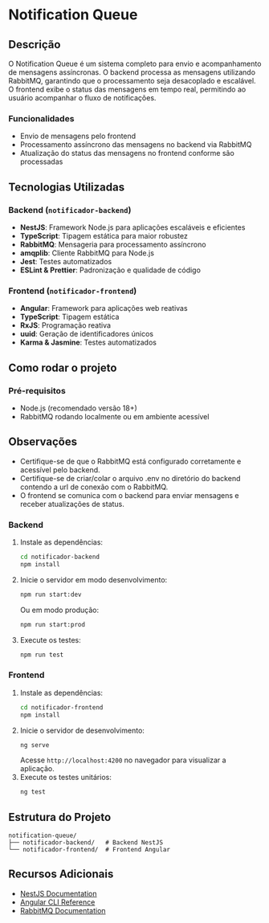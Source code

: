 # Notification Queue

## Descrição

O Notification Queue é um sistema completo para envio e acompanhamento de mensagens assíncronas. O backend processa as mensagens utilizando RabbitMQ, garantindo que o processamento seja desacoplado e escalável. O frontend exibe o status das mensagens em tempo real, permitindo ao usuário acompanhar o fluxo de notificações.

### Funcionalidades

- Envio de mensagens pelo frontend
- Processamento assíncrono das mensagens no backend via RabbitMQ
- Atualização do status das mensagens no frontend conforme são processadas

## Tecnologias Utilizadas

### Backend (`notificador-backend`)

- **NestJS**: Framework Node.js para aplicações escaláveis e eficientes
- **TypeScript**: Tipagem estática para maior robustez
- **RabbitMQ**: Mensageria para processamento assíncrono
- **amqplib**: Cliente RabbitMQ para Node.js
- **Jest**: Testes automatizados
- **ESLint & Prettier**: Padronização e qualidade de código

### Frontend (`notificador-frontend`)

- **Angular**: Framework para aplicações web reativas
- **TypeScript**: Tipagem estática
- **RxJS**: Programação reativa
- **uuid**: Geração de identificadores únicos
- **Karma & Jasmine**: Testes automatizados

## Como rodar o projeto

### Pré-requisitos

- Node.js (recomendado versão 18+)
- RabbitMQ rodando localmente ou em ambiente acessível

## Observações

- Certifique-se de que o RabbitMQ está configurado corretamente e acessível pelo backend.
- Certifique-se de criar/colar o arquivo .env no diretório do backend contendo a url de conexão com o RabbitMQ.
- O frontend se comunica com o backend para enviar mensagens e receber atualizações de status.

### Backend

1. Instale as dependências:
   ```bash
   cd notificador-backend
   npm install
   ```
2. Inicie o servidor em modo desenvolvimento:
   ```bash
   npm run start:dev
   ```
   Ou em modo produção:
   ```bash
   npm run start:prod
   ```
3. Execute os testes:
   ```bash
   npm run test
   ```

### Frontend

1. Instale as dependências:
   ```bash
   cd notificador-frontend
   npm install
   ```
2. Inicie o servidor de desenvolvimento:
   ```bash
   ng serve
   ```
   Acesse `http://localhost:4200` no navegador para visualizar a aplicação.
3. Execute os testes unitários:
   ```bash
   ng test
   ```

## Estrutura do Projeto

```
notification-queue/
├── notificador-backend/   # Backend NestJS
└── notificador-frontend/  # Frontend Angular
```

## Recursos Adicionais

- [NestJS Documentation](https://docs.nestjs.com)
- [Angular CLI Reference](https://angular.dev/tools/cli)
- [RabbitMQ Documentation](https://www.rabbitmq.com/documentation.html)
